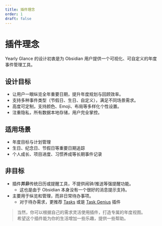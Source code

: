 ```yaml
---
title: 插件理念
order: 1
draft: false
---
```


# 插件理念

Yearly Glance 的设计初衷是为 Obsidian 用户提供一个可视化、可自定义的年度事件管理工具。

## 设计目标

- 让用户一眼纵览全年重要日期，提升年度规划与回顾效率。
- 支持多种事件类型（节假日、生日、自定义），满足不同场景需求。
- 高度可定制，支持颜色、Emoji、布局等多样化个性设置。
- 注重隐私，所有数据本地存储，用户完全掌控。

## 适用场景

- 年度目标与计划管理
- 生日、纪念日、节假日等重要日期追踪
- 个人成长、项目进度、习惯养成等长期事件记录

## 非目标

- 插件**并非**传统日历或提醒工具，不提供闹钟/推送等强提醒功能。
	- 这也是由于 Obsidian 本身没有一个很好的消息提示支持。
- 主要用于纵览和管理，而非日常待办事项。
	- 对于待办需求，更推荐 [Tasks](https://github.com/obsidian-tasks-group/obsidian-tasks) 或是 [Task Genius](https://github.com/Quorafind/Obsidian-Task-Genius) 插件

  
> 当然，你可以根据自己的需求灵活使用插件，打造专属的年度视图。  
> 希望这个插件能为你的生活增加一些乐趣，提供一些帮助。
